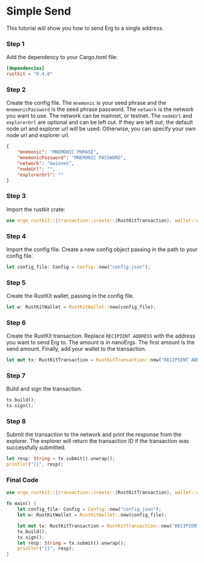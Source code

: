 # Simple Send

This tutorial will show you how to send Erg to a single address.


### Step 1

Add the dependency to your Cargo.toml file:

```toml
[dependencies]
rustkit = "0.4.0"
```

### Step 2

Create the config file. The `mnemonic` is your seed phrase and the `mnemonicPassword` is the seed phrase password. The `network` is the network you want to use. The network can be mainnet, or testnet. The `nodeUrl` and `explorerUrl` are optional and can be left out. If they are left out, the default node url and explorer url will be used. Otherwise, you can specify your own node url and explorer url.

```json
{
    "mnemonic": "MNEMONIC PHRASE",
    "mnemonicPassword": "MNEMONIC PASSWORD",
    "network": "mainnet",
    "nodeUrl": "",
    "explorerUrl": ""
}
```

### Step 3

Import the rustkit crate:

```rust
use ergo_rustkit::{transaction::create::{RustKitTransaction}, wallet::wallet::RustKitWallet, config::file::Config};
```

### Step 4

Import the config file. Create a new config object passing in the path to your config file.

```rust
let config_file: Config = Config::new("config.json");
```

### Step 5

Create the RustKit wallet, passing in the config file.

```rust
let w: RustKitWallet = RustKitWallet::new(config_file);
```

### Step 6

Create the RustKit transaction. Replace `RECIPIENT ADDRESS` with the address you want to send Erg to. The amount is in nanoErgs. The first amount is the send amount. Finally, add your wallet to the transaction.

```rust
let mut tx: RustKitTransaction = RustKitTransaction::new("RECIPIENT ADDRESS", 100000000, w);
```

### Step 7

Build and sign the transaction.

```rust
tx.build();
tx.sign();
```

### Step 8

Submit the transaction to the network and print the response from the explorer. The explorer will return the transaction ID if the transaction was successfully submitted.

```rust
let resp: String = tx.submit().unwrap();
println!("{}", resp);
```

### Final Code

```rust
use ergo_rustkit::{transaction::create::{RustKitTransaction}, wallet::wallet::RustKitWallet, config::file::Config};

fn main() {
    let config_file: Config = Config::new("config.json");
    let w: RustKitWallet = RustKitWallet::new(config_file);

    let mut tx: RustKitTransaction = RustKitTransaction::new("RECIPIENT ADDRESS", 100000000, w);
    tx.build();
    tx.sign();
    let resp: String = tx.submit().unwrap();
    println!("{}", resp);
}
```